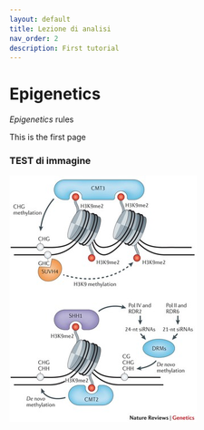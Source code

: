 ```yaml
---
layout: default
title: Lezione di analisi 
nav_order: 2
description: First tutorial
---
```


# Epigenetics
_Epigenetics_ rules

This is the first page
### TEST di immagine

![test_figura](images/Picture3.jpg)

##